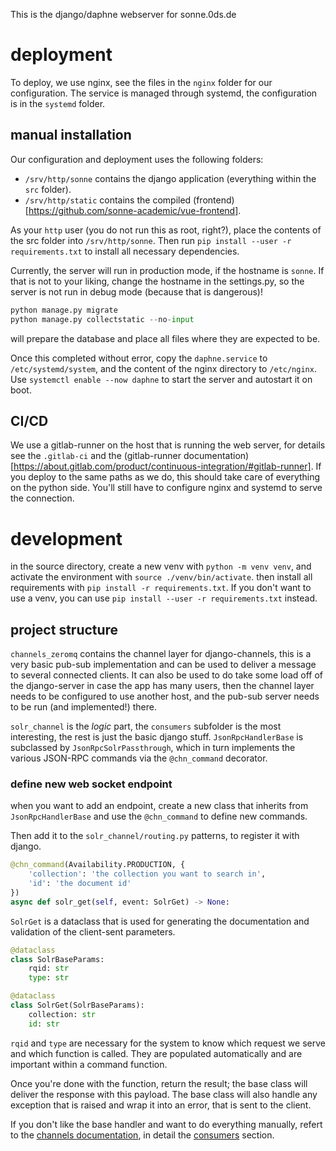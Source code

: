 This is the django/daphne webserver for sonne.0ds.de

# deployment

To deploy, we use nginx, see the files in the `nginx` folder for our configuration.
The service is managed through systemd, the configuration is in the `systemd` folder.


## manual installation

Our configuration and deployment uses the following folders:

  - `/srv/http/sonne` contains the django application (everything within the `src` folder).
  - `/srv/http/static` contains the compiled (frontend)[https://github.com/sonne-academic/vue-frontend].

As your `http` user (you do not run this as root, right?), place the contents of the src folder into `/srv/http/sonne`.
Then run `pip install --user -r requirements.txt` to install all necessary dependencies.

Currently, the server will run in production mode, if the hostname is `sonne`.
If that is not to your liking, change the hostname in the settings.py, so the server is not run in debug mode (because that is dangerous)!

```python
python manage.py migrate
python manage.py collectstatic --no-input
```
will prepare the database and place all files where they are expected to be.

Once this completed without error, copy the `daphne.service` to `/etc/systemd/system`, and the content of the nginx directory to `/etc/nginx`.
Use `systemctl enable --now daphne` to start the server and autostart it on boot.

## CI/CD

We use a gitlab-runner on the host that is running the web server, for details see the `.gitlab-ci` and the (gitlab-runner documentation)[https://about.gitlab.com/product/continuous-integration/#gitlab-runner].
If you deploy to the same paths as we do, this should take care of everything on the python side.
You'll still have to configure nginx and systemd to serve the connection.

# development

in the source directory, create a new venv with `python -m venv venv`, and activate the environment with `source ./venv/bin/activate`.
then install all requirements with `pip install -r requirements.txt`.
If you don't want to use a venv, you can use `pip install --user -r requirements.txt` instead.

## project structure

`channels_zeromq` contains the channel layer for django-channels, this is a very basic pub-sub implementation and can be used to deliver a message to several connected clients.
It can also be used to do take some load off of the django-server in case the app has many users, then the channel layer needs to be configured to use another host, and the pub-sub server needs to be run (and implemented!) there.

`solr_channel` is the *logic* part, the `consumers` subfolder is the most interesting, the rest is just the basic django stuff.
`JsonRpcHandlerBase` is subclassed by `JsonRpcSolrPassthrough`, which in turn implements the various JSON-RPC commands via the `@chn_command` decorator.

### define new web socket endpoint

when you want to add an endpoint, create a new class that inherits from `JsonRpcHandlerBase` and use the `@chn_command` to define new commands.

Then add it to the `solr_channel/routing.py` patterns, to register it with django.

```python
@chn_command(Availability.PRODUCTION, {
    'collection': 'the collection you want to search in',
    'id': 'the document id'
})
async def solr_get(self, event: SolrGet) -> None:
```

`SolrGet` is a dataclass that is used for generating the documentation and validation of the client-sent parameters.

```python
@dataclass
class SolrBaseParams:
    rqid: str
    type: str

@dataclass
class SolrGet(SolrBaseParams):
    collection: str
    id: str
```

`rqid` and `type` are necessary for the system to know which request we serve and which function is called.
They are populated automatically and are important within a command function.

Once you're done with the function, return the result; the base class will deliver the response with this payload.
The base class will also handle any exception that is raised and wrap it into an error, that is sent to the client.

If you don't like the base handler and want to do everything manually, refert to the [channels documentation](https://channels.readthedocs.io/en/latest/), in detail the [consumers](https://channels.readthedocs.io/en/latest/topics/consumers.html) section.


